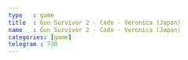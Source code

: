 ```yaml
---
type   : game
title  : Gun Survivor 2 - Code - Veronica (Japan)
name   : Gun Survivor 2 - Code - Veronica (Japan)
categories: [game]
telegram : 730
---
```




